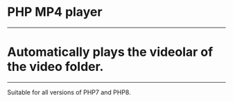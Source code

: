 # PHP MP4 player
--------------------------------------------
# Automatically plays the videolar of the video folder.
--------------------------------------------
Suitable for all versions of PHP7 and PHP8.

